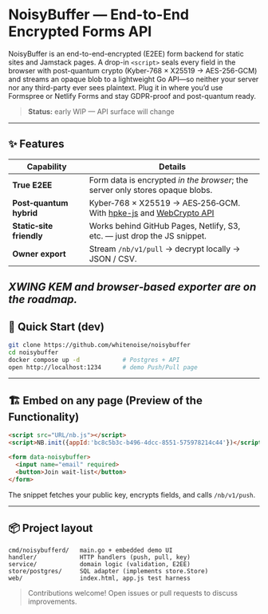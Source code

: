 # NoisyBuffer — End-to-End Encrypted Forms API

NoisyBuffer is an end-to-end-encrypted (E2EE) form backend for static sites and Jamstack pages.
A drop-in `<script>` seals every field in the browser with post-quantum crypto (Kyber-768 × X25519 → AES-256-GCM) and streams an opaque blob to a lightweight Go API—so neither your server nor any third-party ever sees plaintext. Plug it in where you’d use Formspree or Netlify Forms and stay GDPR-proof and post-quantum ready.

> **Status:** early WIP — API surface will change

---

## ✨ Features
| Capability | Details |
|------------|---------|
| **True E2EE** | Form data is encrypted *in the browser*; the server only stores opaque blobs. |
| **Post‑quantum hybrid** | Kyber‑768 × X25519 → AES‑256‑GCM. With [hpke-js](https://github.com/dajiaji/hpke-js) and [WebCrypto API](https://developer.mozilla.org/en-US/docs/Web/API/Crypto) |
| **Static‑site friendly** | Works behind GitHub Pages, Netlify, S3, etc. — just drop the JS snippet. |
| **Owner export** | Stream `/nb/v1/pull` → decrypt locally → JSON / CSV. |

*XWING KEM and browser‑based exporter are on the roadmap.*
---

## 🚀 Quick Start (dev)

```bash
git clone https://github.com/whitenoise/noisybuffer
cd noisybuffer
docker compose up -d            # Postgres + API
open http://localhost:1234      # demo Push/Pull page
```

---

## 🏗️ Embed on any page (Preview of the Functionality)

```html
<script src="URL/nb.js"></script>
<script>NB.init({appId:'bc8c5b3c-b496-4dcc-8551-575978214c44'})</script>

<form data-noisybuffer>
  <input name="email" required>
  <button>Join wait‑list</button>
</form>
```

The snippet fetches your public key, encrypts fields, and calls `/nb/v1/push`.

---

## 📦 Project layout

```
cmd/noisybufferd/   main.go + embedded demo UI
handler/            HTTP handlers (push, pull, key)
service/            domain logic (validation, E2EE)
store/postgres/     SQL adapter (implements store.Store)
web/                index.html, app.js test harness
```

> Contributions welcome!  Open issues or pull requests to discuss improvements.
